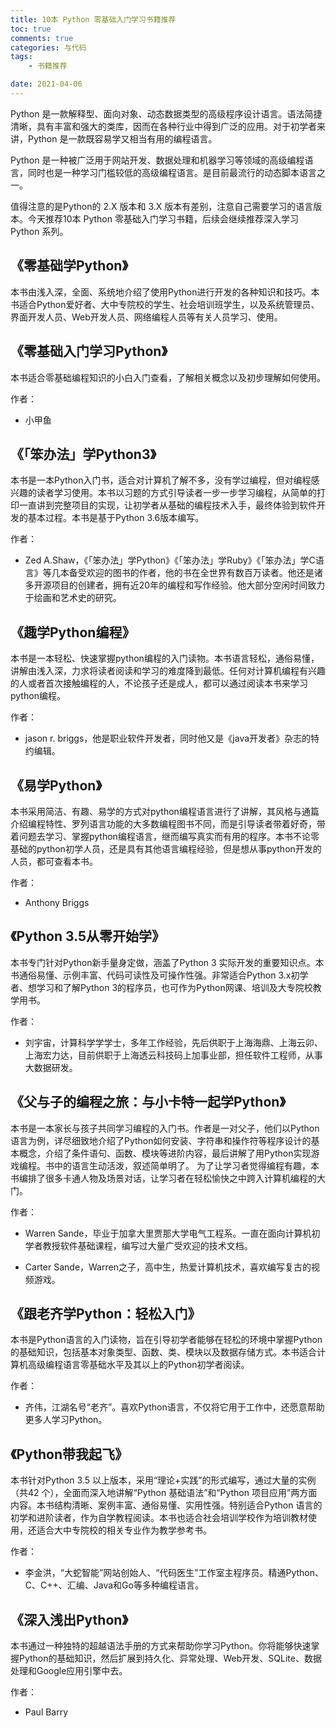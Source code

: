 ```yaml
---
title: 10本 Python 零基础入门学习书籍推荐
toc: true
comments: true
categories: 与代码
tags: 
	- 书籍推荐

date: 2021-04-06
---
```


Python 是一款解释型、面向对象、动态数据类型的高级程序设计语言。语法简捷清晰，具有丰富和强大的类库，因而在各种行业中得到广泛的应用。对于初学者来讲，Python 是一款既容易学又相当有用的编程语言。

Python 是一种被广泛用于网站开发、数据处理和机器学习等领域的高级编程语言，同时也是一种学习门槛较低的高级编程语言。是目前最流行的动态脚本语言之一。

值得注意的是Python的 2.X 版本和 3.X 版本有差别，注意自己需要学习的语言版本。今天推荐10本 Python 零基础入门学习书籍，后续会继续推荐深入学习 Python 系列。

## 《零基础学Python》

本书由浅入深，全面、系统地介绍了使用Python进行开发的各种知识和技巧。本书适合Python爱好者、大中专院校的学生、社会培训班学生，以及系统管理员、界面开发人员、Web开发人员、网络编程人员等有关人员学习、使用。


## 《零基础入门学习Python》

本书适合零基础编程知识的小白入门查看，了解相关概念以及初步理解如何使用。

作者：

 - 小甲鱼

## 《「笨办法」学Python3》

本书是一本Python入门书，适合对计算机了解不多，没有学过编程，但对编程感兴趣的读者学习使用。本书以习题的方式引导读者一步一步学习编程，从简单的打印一直讲到完整项目的实现，让初学者从基础的编程技术入手，最终体验到软件开发的基本过程。本书是基于Python 3.6版本编写。

作者：

- Zed A.Shaw，《「笨办法」学Python》《「笨办法」学Ruby》《「笨办法」学C语言》等几本备受欢迎的图书的作者，他的书在全世界有数百万读者。他还是诸多开源项目的创建者，拥有近20年的编程和写作经验。他大部分空闲时间致力于绘画和艺术史的研究。


## 《趣学Python编程》

本书是一本轻松、快速掌握python编程的入门读物。本书语言轻松，通俗易懂，讲解由浅入深，力求将读者阅读和学习的难度降到最低。任何对计算机编程有兴趣的人或者首次接触编程的人，不论孩子还是成人，都可以通过阅读本书来学习python编程。

作者：

- jason r. briggs，他是职业软件开发者，同时他又是《java开发者》杂志的特约编辑。

## 《易学Python》

本书采用简洁、有趣、易学的方式对python编程语言进行了讲解，其风格与通篇介绍编程特性、罗列语言功能的大多数编程图书不同，而是引导读者带着好奇，带着问题去学习、掌握python编程语言，继而编写真实而有用的程序。本书不论零基础的python初学人员，还是具有其他语言编程经验，但是想从事python开发的人员，都可查看本书。

作者：

- Anthony Briggs

## 《Python 3.5从零开始学》


本书专门针对Python新手量身定做，涵盖了Python 3 实际开发的重要知识点。本书通俗易懂、示例丰富、代码可读性及可操作性强。非常适合Python 3.x初学者、想学习和了解Python 3的程序员，也可作为Python网课、培训及大专院校教学用书。

作者：

- 刘宇宙，计算科学学学士，多年工作经验，先后供职于上海海鼎、上海云卯、上海宏力达，目前供职于上海透云科技码上加事业部，担任软件工程师，从事大数据研发。


## 《父与子的编程之旅：与小卡特一起学Python》

本书是一本家长与孩子共同学习编程的入门书。作者是一对父子，他们以Python语言为例，详尽细致地介绍了Python如何安装、字符串和操作符等程序设计的基本概念，介绍了条件语句、函数、模块等进阶内容，最后讲解了用Python实现游戏编程。书中的语言生动活泼，叙述简单明了。 为了让学习者觉得编程有趣，本书编排了很多卡通人物及场景对话，让学习者在轻松愉快之中跨入计算机编程的大门。

作者：

- Warren Sande，毕业于加拿大里贾那大学电气工程系。一直在面向计算机初学者教授软件基础课程，编写过大量广受欢迎的技术文档。

- Carter Sande，Warren之子，高中生，热爱计算机技术，喜欢编写复古的视频游戏。


## 《跟老齐学Python：轻松入门》

本书是Python语言的入门读物，旨在引导初学者能够在轻松的环境中掌握Python的基础知识，包括基本对象类型、函数、类、模块以及数据存储方式。本书适合计算机高级编程语言零基础水平及其以上的Python初学者阅读。

作者：

- 齐伟，江湖名号“老齐”。喜欢Python语言，不仅将它用于工作中，还愿意帮助更多人学习Python。

## 《Python带我起飞》

本书针对Python 3.5 以上版本，采用“理论+实践”的形式编写，通过大量的实例（共42 个），全面而深入地讲解“Python 基础语法”和“Python 项目应用”两方面内容。本书结构清晰、案例丰富、通俗易懂、实用性强。特别适合Python 语言的初学和进阶读者，作为自学教程阅读。本书也适合社会培训学校作为培训教材使用，还适合大中专院校的相关专业作为教学参考书。

作者：

- 李金洪，“大蛇智能”网站创始人、“代码医生”工作室主程序员。精通Python、C、C++、汇编、Java和Go等多种编程语言。


## 《深入浅出Python》

本书通过一种独特的超越语法手册的方式来帮助你学习Python。你将能够快速掌握Python的基础知识，然后扩展到持久化、异常处理、Web开发、SQLite、数据处理和Google应用引擎中去。

作者：

- Paul Barry


